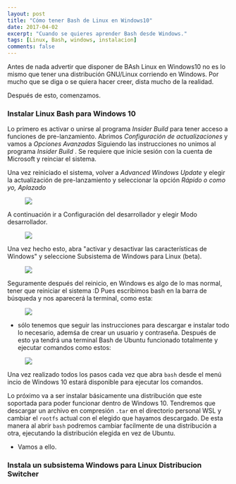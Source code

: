 ```yaml
---
layout: post
title: "Cómo tener Bash de Linux en Windows10"
date: 2017-04-02
excerpt: "Cuando se quieres aprender Bash desde Windows."
tags: [Linux, Bash, windows, instalacion]
comments: false
---
```


Antes de nada advertir que disponer de BAsh Linux en Windows10 no es lo mismo que
tener una distribución GNU/Linux corriendo en Windows. Por mucho que se diga
o se quiera hacer creer, dista mucho de la realidad.

Después de esto, comenzamos.

### Instalar Linux Bash para Windows 10

Lo primero es activar o unirse al programa *Insider Build* para tener acceso a funciones de pre-lanzamiento. Abrimos *Configuración de actualizaciones* y vamos a *Opciones Avanzadas*  Siguiendo las instrucciones no unimos al programa *Insider Build* . Se requiere que inicie sesión con la cuenta de Microsoft y reinciar el sistema.

Una vez reiniciado el sistema, volver a *Advanced Windows Update* y elegir la actualización de pre-lanzamiento y seleccionar la opción *Rápido o como yo, Aplazado*

<figure>
    <img src="{{site.url}}/assets/images/bash-windows10/Bash0.png">
</figure>
A continuación ir a Configuración del desarrollador y elegir Modo desarrollador.

<figure>
    <img src="{{site.url}}/assets/images/bash-windows10/Bash5.png">
</figure>

Una vez hecho esto, abra "activar y desactivar las características de Windows" y seleccione Subsistema de Windows para Linux (beta).

<figure>
    <img src="{{site.url}}/assets/images/bash-windows10/Bash1.png">
</figure>

Seguramente después del reinicio, en Windows es algo de lo mas normal, tener que reiniciar el sistema :D
Pues escribimos bash en la barra de búsqueda y nos aparecerá la terminal, como esta:

<figure>
	<img src="{{site.url}}/assets/images/bash-windows10/Bash3.png">
</figure>

* sólo tenemos que seguir las instrucciones para descargar e instalar todo lo necesario, ademśa de crear un usuario y contraseña.
Después de esto ya tendrá una terminal Bash de Ubuntu funcionado totalmente y ejecutar comandos como estos:

<figure>
	<img src="{{site.url}}/assets/images/bash-windows10/Bash4.png">
</figure>

Una vez realizado todos los pasos cada vez que abra `bash` desde el menú incio de Windows 10 estará disponible para ejecutar los comandos.

Lo próximo va a ser instalar básicamente una distribución que este soportada para poder funcionar dentro de Windows 10. Tendremos que descargar un archivo en compresión `.tar` en el directorio personal WSL y cambiar el `rootfs` actual con el elegido que hayamos descargado.
De esta manera al abrir `bash` podremos cambiar facilmente de una distribución a otra, ejecutando la distribución elegida en vez de Ubuntu.

* Vamos a ello.

### Instala un subsistema Windows para Linux Distribucion Switcher



